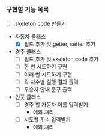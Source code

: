 ### 구현할 기능 목록

- [ ] skeleton code 만들기
- 자동차 클래스 
  - [x] 필드 추가 및 getter, setter 추가
- 경주 클래스
  - [ ] 필드 추가 및 skeleton code 추가
  - [ ] 한 번 시도하기 구현 
  - [ ] 여러 번 시도하기 구현
  - [ ] 각 차수별 실행 결과 출력
  - [ ] 우승자 안내 문구 출력
- 인풋 클래스
  - [ ] 경주 할 자동차 이름 입력받기
    - 예외 처리
  - [ ] 시도할 횟수 입력받기
    - 예외 처리